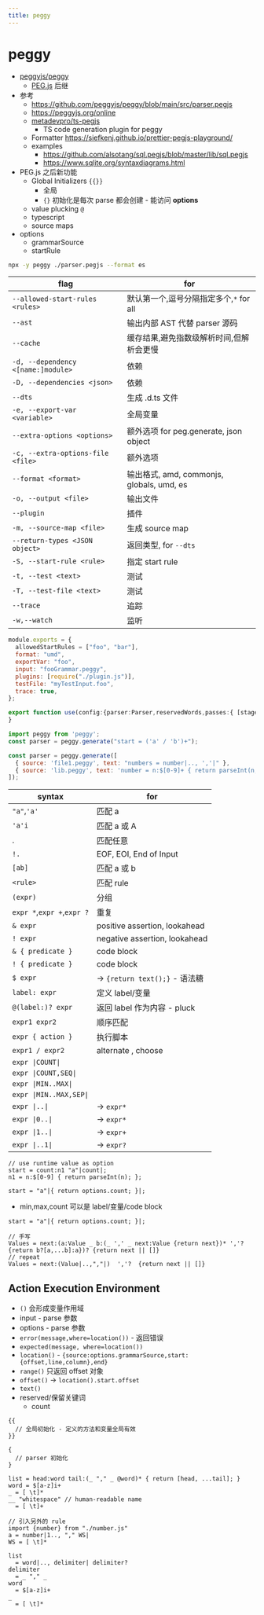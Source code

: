 ```yaml
---
title: peggy
---
```


# peggy

- [peggyjs/peggy](https://github.com/peggyjs/peggy)
  - [PEG.js](./pegjs.md) 后继
- 参考
  - https://github.com/peggyjs/peggy/blob/main/src/parser.pegjs
  - https://peggyjs.org/online
  - [metadevpro/ts-pegjs](https://github.com/metadevpro/ts-pegjs)
    - TS code generation plugin for peggy
  - Formatter https://siefkenj.github.io/prettier-pegjs-playground/
  - examples
    - https://github.com/alsotang/sql.pegjs/blob/master/lib/sql.pegjs
    - https://www.sqlite.org/syntaxdiagrams.html
- PEG.js 之后新功能
  - Global Initializers `{{}}`
    - 全局
    - `{}` 初始化是每次 parse 都会创建 - 能访问 **options**
  - value plucking `@`
  - typescript
  - source maps
- options
  - grammarSource
  - startRule

```bash
npx -y peggy ./parser.pegjs --format es
```

| flag                               | for                                       |
| ---------------------------------- | ----------------------------------------- |
| `--allowed-start-rules <rules>`    | 默认第一个,逗号分隔指定多个,`*` for all   |
| `--ast`                            | 输出内部 AST 代替 parser 源码             |
| `--cache`                          | 缓存结果,避免指数级解析时间,但解析会更慢  |
| `-d, --dependency <[name:]module>` | 依赖                                      |
| `-D, --dependencies <json>`        | 依赖                                      |
| `--dts`                            | 生成 .d.ts 文件                           |
| `-e, --export-var <variable>`      | 全局变量                                  |
| `--extra-options <options>`        | 额外选项 for peg.generate, json object    |
| `-c, --extra-options-file <file>`  | 额外选项                                  |
| `--format <format>`                | 输出格式, amd, commonjs, globals, umd, es |
| `-o, --output <file>`              | 输出文件                                  |
| `--plugin`                         | 插件                                      |
| `-m, --source-map <file>`          | 生成 source map                           |
| `--return-types <JSON object>`     | 返回类型, for `--dts`                     |
| `-S, --start-rule <rule>`          | 指定 start rule                           |
| `-t, --test <text>`                | 测试                                      |
| `-T, --test-file <text>`           | 测试                                      |
| `--trace`                          | 追踪                                      |
| `-w,--watch`                       | 监听                                      |

```js title='config.cjs'
module.exports = {
  allowedStartRules = ["foo", "bar"],
  format: "umd",
  exportVar: "foo",
  input: "fooGrammar.peggy",
  plugins: [require("./plugin.js")],
  testFile: "myTestInput.foo",
  trace: true,
};
```

```ts title='plugin.ts'
export function use(config:{parser:Parser,reservedWords,passes:{ [stage: string]: Pass[] } }, options) => {
}
```

```js
import peggy from 'peggy';
const parser = peggy.generate("start = ('a' / 'b')+");

const parser = peggy.generate([
  { source: 'file1.peggy', text: "numbers = number|.., ','|" },
  { source: 'lib.peggy', text: 'number = n:$[0-9]+ { return parseInt(n, 10) }' },
]);
```

| syntax                     | for                            |
| -------------------------- | ------------------------------ |
| `"a"`,`'a'`                | 匹配 a                         |
| `'a'i`                     | 匹配 a 或 A                    |
| .                          | 匹配任意                       |
| `!.`                       | EOF, EOI, End of Input         |
| `[ab]`                     | 匹配 a 或 b                    |
| `<rule>`                   | 匹配 rule                      |
| `(expr)`                   | 分组                           |
| `expr *`,`expr +`,`expr ?` | 重复                           |
| `& expr`                   | positive assertion, lookahead  |
| `! expr`                   | negative assertion, lookahead  |
| `& { predicate }`          | code block                     |
| `! { predicate }`          | code block                     |
| `$ expr`                   | -> `{return text();}` - 语法糖 |
| `label: expr`              | 定义 label/变量                |
| `@(label:)? expr`          | 返回 label 作为内容 - pluck    |
| `expr1 expr2`              | 顺序匹配                       |
| `expr { action }`          | 执行脚本                       |
| `expr1 / expr2`            | alternate , choose             |
| `expr \|COUNT\|`           |
| `expr \|COUNT,SEQ\|`       |
| `expr \|MIN..MAX\|`        |
| `expr \|MIN..MAX,SEP\|`    |
| `expr \|..\|`              | -> `expr*`                     |
| `expr \|0..\|`             | -> `expr*`                     |
| `expr \|1..\|`             | -> `expr+`                     |
| `expr \|..1\|`             | -> `expr?`                     |

```
// use runtime value as option
start = count:n1 "a"|count|;
n1 = n:$[0-9] { return parseInt(n); };

start = "a"|{ return options.count; }|;
```

- min,max,count 可以是 label/变量/code block

```pegjs
start = "a"|{ return options.count; }|;
```

```pegjs
// 手写
Values = next:(a:Value _ b:(_ ',' _ next:Value {return next})* ','? {return b?[a,...b]:a})? {return next || []}
// repeat
Values = next:(Value|..,","|)  ','?  {return next || []}
```

## Action Execution Environment

- `()` 会形成变量作用域
- input - parse 参数
- options - parse 参数
- `error(message,where=location())` - 返回错误
- `expected(message, where=location())`
- `location()` - `{source:options.grammarSource,start:{offset,line,column},end}`
- `range()` 只返回 offset 对象
- `offset()` -> `location().start.offset`
- `text()`
- reserved/保留关键词
  - count

```peggy
{{
  // 全局初始化 - 定义的方法和变量全局有效
}}

{
  // parser 初始化
}

list = head:word tail:(_ "," _ @word)* { return [head, ...tail]; }
word = $[a-z]i+
_ = [ \t]*
__ "whitespace" // human-readable name
  = [ \t]+
```

```
// 引入另外的 rule
import {number} from "./number.js"
a = number|1.., "," WS|
WS = [ \t]*
```

```
list
  = word|.., delimiter| delimiter?
delimiter
  = _ "," _
word
  = $[a-z]i+
_
  = [ \t]*
```

